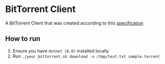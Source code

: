 # BitTorrent Client
A BitTorrent Client that was created according to this [specification](https://www.bittorrent.org/beps/bep_0003.html)

## How to run 
1. Ensure you have `dotnet (8.0)` installed locally
1. Run `./your_bittorrent.sh download -o /tmp/test.txt sample.torrent`
